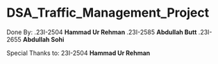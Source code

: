 # DSA_Traffic_Management_Project
 
Done By:
.23I-2504 **Hammad Ur Rehman**
.23I-2585 **Abdullah Butt**
.23I-2655 **Abdullah Sohi**

Special Thanks to:
23I-2504 **Hammad Ur Rehman**


